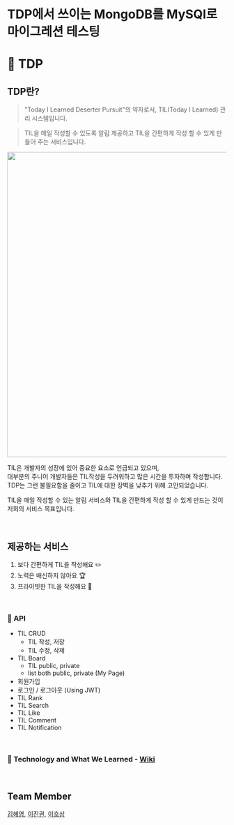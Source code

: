 
# TDP에서 쓰이는 MongoDB를 MySQl로 마이그레션 테스팅
# 📝 TDP
## TDP란?

> "Today I Learned Deserter Pursuit"의 약자로서, TIL(Today I Learned) 관리 시스템입니다.

> TIL을 매일 작성할 수 있도록 알림 제공하고 TIL을 간편하게 작성 할 수 있게 만들어 주는 서비스입니다.

<img width="700" src="https://user-images.githubusercontent.com/29566893/145568826-86a27353-991f-4758-9225-78b9417936fd.png">

TIL은 개발자의 성장에 있어 중요한 요소로 언급되고 있으며, <br>
대부분의 주니어 개발자들은 TIL작성을 두려워하고 많은 시간을 투자하며 작성합니다.<br> 
TDP는 그런 불필요함을 줄이고 TIL에 대한 장벽을 낮추기 위해 고안되었습니다.<br> 

TIL을 매일 작성할 수 있는 알림 서비스와 TIL을 간편하게 작성 할 수 있게 만드는 것이 저희의 서비스 목표입니다.

<br>

## 제공하는 서비스
1. 보다 간편하게 TIL을 작성해요 ✏️
2. 노력은 배신하지 않아요 🏆
3. 프라이빗한 TIL을 작성해요 🔐

<br>

### 🚀 API
- TIL CRUD
    - TIL 작성, 저장
    - TIL 수정, 삭제
- TIL Board
    - TIL public, private
    - list both public, private (My Page)
- 회원가입
- 로그인 / 로그아웃 (Using JWT)
- TIL Rank
- TIL Search
- TIL Like 
- TIL Comment
- TIL Notification

<br>

### 🚀 Technology and What We Learned - [Wiki](https://github.com/0sunzero0/TDP/wiki/4.-Technology-&-What-We-Learned)

<br>

## Team Member
[김혜영](https://github.com/0sunzero0), [이진권](https://github.com/dlwlsrnjs), [이호상](https://github.com/dpdtydz)

